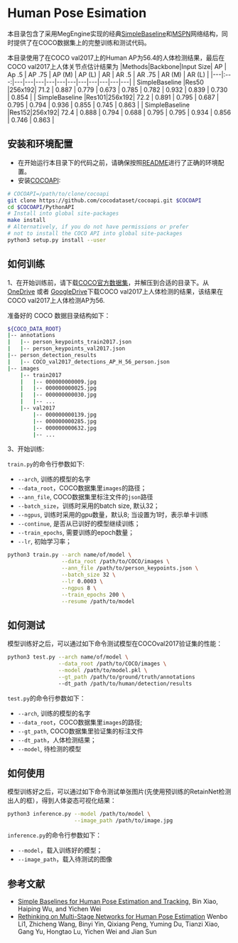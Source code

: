 # Human Pose Esimation

本目录包含了采用MegEngine实现的经典[SimpleBaseline](https://arxiv.org/pdf/1804.06208.pdf)和[MSPN](https://arxiv.org/pdf/1901.00148.pdf)网络结构，同时提供了在COCO数据集上的完整训练和测试代码。

本目录使用了在COCO val2017上的Human AP为56.4的人体检测结果，最后在COCO val2017上人体关节点估计结果为
|Methods|Backbone|Input Size| AP | Ap .5 | AP .75 | AP (M) | AP (L) | AR | AR .5 | AR .75 | AR (M) | AR (L) |
|---|:---:|---|---|---|---|---|---|---|---|---|---|---|
| SimpleBaseline |Res50 |256x192| 71.2 | 0.887 | 0.779 | 0.673 | 0.785 | 0.782 | 0.932 | 0.839 | 0.730 | 0.854 |
| SimpleBaseline |Res101|256x192| 72.2 | 0.891 | 0.795 | 0.687 | 0.795 | 0.794 | 0.936 | 0.855 | 0.745 | 0.863 |
| SimpleBaseline |Res152|256x192| 72.4 | 0.888 | 0.794 | 0.688 | 0.795 | 0.795 | 0.934 | 0.856 | 0.746 | 0.863 |


## 安装和环境配置

* 在开始运行本目录下的代码之前，请确保按照[README](../../../../README.md)进行了正确的环境配置。
* 安装[COCOAPI](https://github.com/cocodataset/cocoapi):
```bash
# COCOAPI=/path/to/clone/cocoapi
git clone https://github.com/cocodataset/cocoapi.git $COCOAPI
cd $COCOAPI/PythonAPI
# Install into global site-packages
make install
# Alternatively, if you do not have permissions or prefer
# not to install the COCO API into global site-packages
python3 setup.py install --user
```


## 如何训练

1、在开始训练前，请下载[COCO官方数据集](http://cocodataset.org/#download)，并解压到合适的目录下。从[OneDrive](https://1drv.ms/f/s!AhIXJn_J-blWzzDXoz5BeFl8sWM-) 或者 [GoogleDrive](https://drive.google.com/drive/folders/1fRUDNUDxe9fjqcRZ2bnF_TKMlO0nB_dk?usp=sharing)下载COCO val2017上人体检测的结果，该结果在COCO val2017上人体检测AP为56.

准备好的 COCO 数据目录结构如下：
```bash
${COCO_DATA_ROOT}
|-- annotations
|   |-- person_keypoints_train2017.json
|   |-- person_keypoints_val2017.json
|-- person_detection_results
|   |-- COCO_val2017_detections_AP_H_56_person.json
|-- images
    |-- train2017
    |   |-- 000000000009.jpg
    |   |-- 000000000025.jpg
    |   |-- 000000000030.jpg
    |   |-- ... 
    |-- val2017
        |-- 000000000139.jpg
        |-- 000000000285.jpg
        |-- 000000000632.jpg
        |-- ... 
```


3、开始训练:

`train.py`的命令行参数如下:
- `--arch`, 训练的模型的名字
- `--data_root`，COCO数据集里`images`的路径；
- `--ann_file`, COCO数据集里标注文件的`json`路径
- `--batch_size`，训练时采用的batch size, 默认32；
- `--ngpus`, 训练时采用的gpu数量，默认8; 当设置为1时，表示单卡训练
- `--continue`, 是否从已训好的模型继续训练；
- `--train_epochs`, 需要训练的epoch数量；
- `--lr`, 初始学习率；

```bash
python3 train.py --arch name/of/model \
                 --data_root /path/to/COCO/images \
                 --ann_file /path/to/person_keypoints.json \
                 --batch_size 32 \
                 --lr 0.0003 \
                 --ngpus 8 \
                 --train_epochs 200 \
                 --resume /path/to/model
```

## 如何测试

模型训练好之后，可以通过如下命令测试模型在COCOval2017验证集的性能：

```bash
python3 test.py --arch name/of/model \
                --data_root /path/to/COCO/images \
                --model /path/to/model.pkl \
                --gt_path /path/to/ground/truth/annotations
                --dt_path /path/to/human/detection/results
```

`test.py`的命令行参数如下：
- `--arch`, 训练的模型的名字
- `--data_root`，COCO数据集里`images`的路径;
- `--gt_path`, COCO数据集里验证集的标注文件
- `--dt_path`，人体检测结果；
- `--model`, 待检测的模型

## 如何使用

模型训练好之后，可以通过如下命令测试单张图片(先使用预训练的RetainNet检测出人的框），得到人体姿态可视化结果：

```bash
python3 inference.py --model /path/to/model \
                     --image_path /path/to/image.jpg
```

`inference.py`的命令行参数如下：
- `--model`，载入训练好的模型；
- `--image_path`，载入待测试的图像

## 参考文献

- [Simple Baselines for Human Pose Estimation and Tracking](https://arxiv.org/pdf/1804.06208.pdf), Bin Xiao, Haiping Wu, and Yichen Wei
- [Rethinking on Multi-Stage Networks for Human Pose Estimation](https://arxiv.org/pdf/1901.00148.pdf) Wenbo Li1, Zhicheng Wang, Binyi Yin, Qixiang Peng, Yuming Du, Tianzi Xiao, Gang Yu, Hongtao Lu, Yichen Wei and Jian Sun

